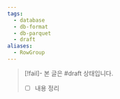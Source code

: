 ```yaml
---
tags:
  - database
  - db-format
  - db-parquet
  - draft
aliases:
  - RowGroup
---
```

> [!fail]- 본 글은 #draft 상태입니다.
> - [ ] 내용 정리